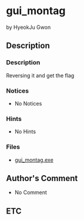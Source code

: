 # gui_montag

by HyeokJu Gwon

## Description

### Description

Reversing it and get the flag

### Notices

* No Notices

### Hints

* No Hints

### Files

* [gui_montag.exe](https://github.com/ajou-whois/1st-cyber-security-mini-ctf/blob/master/challenges/gui_montag/gui_montag.exe)

## Author's Comment

* No Comment

## ETC
